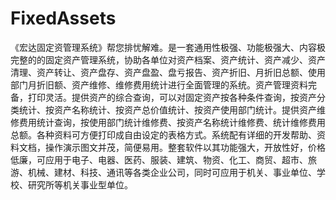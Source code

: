 # FixedAssets
 《宏达固定资管理系统》帮您排忧解难。是一套通用性极强、功能极强大、内容极完整的的固定资产管理系统，协助各单位对资产档案、资产统计、资产减少、资产清理、资产转让、资产盘存、资产盘盈、盘亏报告、资产折旧、月折旧总额、使用部门月折旧额、资产维修、维修费用统计进行全面管理的系统。资产管理资料完备，打印灵活。提供资产的综合查询，可以对固定资产按各种条件查询，按资产分类统计、按资产名称统计、按资产总价值统计、按资产使用部门统计。提供资产维修费用统计查询，按使用部门统计维修费、按资产名称统计维修费、统计维修费用总额。各种资料可方便打印成自由设定的表格方式。系统配有详细的开发帮助、资料文档，操作演示图文并茂，简便易用。整套软件以其功能强大，开放性好，价格低廉，可应用于电子、电器、医药、服装、建筑、物资、化工、商贸、超市、旅游、机械、建材、科技、通讯等各类企业公司，同时可应用于机关、事业单位、学校、研究所等机关事业型单位。

